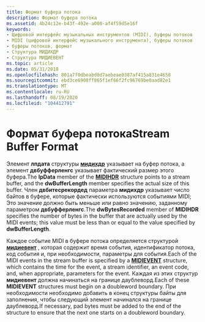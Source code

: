 ```yaml
---
title: Формат буфера потока
description: Формат буфера потока
ms.assetid: 4b24c12e-b43f-492e-a000-af4f59d5e16f
keywords:
- Цифровой интерфейс музыкальных инструментов (MIDI), буферы потоков
- MIDI (цифровой интерфейс музыкального инструмента), буферы потоков
- буферы потоков, формат
- Структура МИДИХДР
- Структура МИДИЕВЕНТ
ms.topic: article
ms.date: 05/31/2018
ms.openlocfilehash: 801a7f0dbeabd0d7aebeae0387af415a831e4658
ms.sourcegitcommit: ebd3ce6908ff865f1ef66f2fc96769be0aad82e1
ms.translationtype: MT
ms.contentlocale: ru-RU
ms.lasthandoff: 08/19/2020
ms.locfileid: "104412791"
---
```

# <a name="stream-buffer-format"></a><span data-ttu-id="c6907-108">Формат буфера потока</span><span class="sxs-lookup"><span data-stu-id="c6907-108">Stream Buffer Format</span></span>

<span data-ttu-id="c6907-109">Элемент **лпдата** структуры [**мидихдр**](/windows/win32/api/mmeapi/ns-mmeapi-midihdr) указывает на буфер потока, а элемент **двбуфферленгс** указывает фактический размер этого буфера.</span><span class="sxs-lookup"><span data-stu-id="c6907-109">The **lpData** member of the [**MIDIHDR**](/windows/win32/api/mmeapi/ns-mmeapi-midihdr) structure points to a stream buffer, and the **dwBufferLength** member specifies the actual size of this buffer.</span></span> <span data-ttu-id="c6907-110">Член **двбитесрекордед** параметра **мидихдр** указывает число байтов в буфере, которые фактически используются событиями MIDI; Это значение должно быть меньше или равно значению, заданному параметром **двбуфферленгс**.</span><span class="sxs-lookup"><span data-stu-id="c6907-110">The **dwBytesRecorded** member of **MIDIHDR** specifies the number of bytes in the buffer that are actually used by the MIDI events; this value must be less than or equal to the value specified by **dwBufferLength**.</span></span>

<span data-ttu-id="c6907-111">Каждое событие MIDI в буфере потока определяется структурой [**мидиевент**](/windows/win32/api/mmeapi/ns-mmeapi-midievent) , которая содержит время события, идентификатор потока, код события и, при необходимости, параметры для события.</span><span class="sxs-lookup"><span data-stu-id="c6907-111">Each of the MIDI events in the stream buffer is specified by a [**MIDIEVENT**](/windows/win32/api/mmeapi/ns-mmeapi-midievent) structure, which contains the time for the event, a stream identifier, an event code, and, when appropriate, parameters for the event.</span></span> <span data-ttu-id="c6907-112">Каждая из этих структур **мидиевент** должна начинаться на границе даублеворд.</span><span class="sxs-lookup"><span data-stu-id="c6907-112">Each of these **MIDIEVENT** structures must begin on a doubleword boundary.</span></span> <span data-ttu-id="c6907-113">При необходимости необходимо добавить в конец структуры байты для заполнения, чтобы следующий элемент начинался на границе даублеворд.</span><span class="sxs-lookup"><span data-stu-id="c6907-113">If necessary, pad bytes must be added to the end of the structure to ensure that the next one starts on a doubleword boundary.</span></span>

 

 